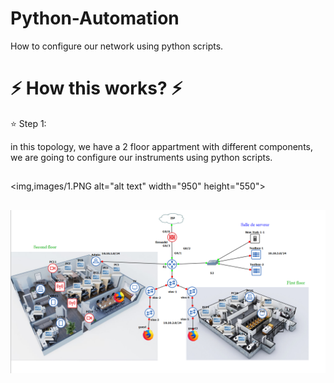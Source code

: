 # Python-Automation
How to configure our network using python scripts.


# :zap: How this works? :zap: 
:star: Step 1: 

in this topology, we have a 2 floor appartment with different components, we are going to configure our instruments using python scripts. 
##
<img,images/1.PNG  alt="alt text" width="950" height="550">

##
## ![image](images/1.PNG)



